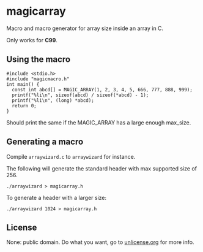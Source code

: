 magicarray
==========

Macro and macro generator for array size inside an array in C.

Only works for __C99__.

Using the macro
---------------

    #include <stdio.h>
    #include "magicmacro.h"
    int main() {
      const int abcd[] = MAGIC_ARRAY(1, 2, 3, 4, 5, 666, 777, 888, 999);
      printf("%li\n", sizeof(abcd) / sizeof(*abcd) - 1);
      printf("%li\n", (long) *abcd);
      return 0;
    }

Should print the same if the MAGIC\_ARRAY has a large enough max\_size.


Generating a macro
------------------

Compile `arraywizard.c` to `arraywizard` for instance.

The following will generate the standard header with max supported size of 256.

    ./arraywizard > magicarray.h

To generate a header with a larger size:

    ./arraywizard 1024 > magicarray.h


License
-------

None: public domain. Do what you want, go to [unlicense.org](http://unlicense.org/)
for more info.
